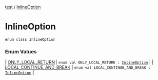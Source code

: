 [test](../index.md) / [InlineOption](./index.md)

# InlineOption

`enum class InlineOption`

### Enum Values

| [ONLY_LOCAL_RETURN](-o-n-l-y_-l-o-c-a-l_-r-e-t-u-r-n.md) | `enum val ONLY_LOCAL_RETURN : `[`InlineOption`](./index.md) |
| [LOCAL_CONTINUE_AND_BREAK](-l-o-c-a-l_-c-o-n-t-i-n-u-e_-a-n-d_-b-r-e-a-k.md) | `enum val LOCAL_CONTINUE_AND_BREAK : `[`InlineOption`](./index.md) |

